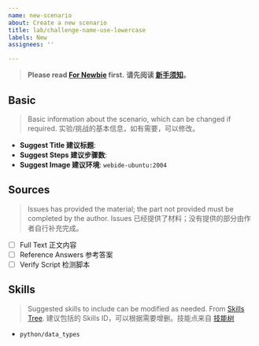```yaml
---
name: new-scenario
about: Create a new scenario
title: lab/challenge-name-use-lowercase
labels: New
assignees: ''

---
```


> **Please read [For Newbie](https://github.com/labex-labs/scenarios/issues/18) first.**
> **请先阅读 [新手须知](https://github.com/labex-labs/scenarios/issues/18)。**

## Basic

> Basic information about the scenario, which can be changed if required.
> 实验/挑战的基本信息，如有需要，可以修改。

- **Suggest Title 建议标题**: 
- **Suggest Steps 建议步骤数**: 
- **Suggest Image 建议环境**: `webide-ubuntu:2004`

## Sources

> Issues has provided the material; the part not provided must be completed by the author.
> Issues 已经提供了材料；没有提供的部分由作者自行补充完成。

- [ ] Full Text 正文内容
- [ ] Reference Answers 参考答案
- [ ] Verify Script 检测脚本

## Skills

> Suggested skills to include can be modified as needed. From [Skills Tree](https://labex-dev.feishu.cn/base/bascnNz4Nqjqgqm1Nm5AYke6xxb?table=tblV5pGIsGZMxmE9&view=vewZpkLWRp). 
> 建议包括的 Skills ID，可以根据需要增删。技能点来自 [技能树](https://labex-dev.feishu.cn/base/bascnNz4Nqjqgqm1Nm5AYke6xxb?table=tblV5pGIsGZMxmE9&view=vewZpkLWRp)

- `python/data_types`
